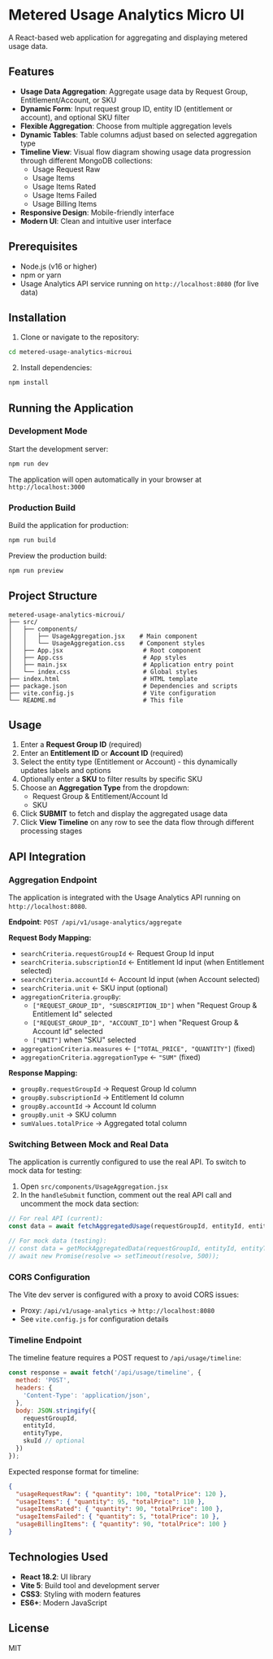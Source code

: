 # Metered Usage Analytics Micro UI

A React-based web application for aggregating and displaying metered usage data.

## Features

- **Usage Data Aggregation**: Aggregate usage data by Request Group, Entitlement/Account, or SKU
- **Dynamic Form**: Input request group ID, entity ID (entitlement or account), and optional SKU filter
- **Flexible Aggregation**: Choose from multiple aggregation levels
- **Dynamic Tables**: Table columns adjust based on selected aggregation type
- **Timeline View**: Visual flow diagram showing usage data progression through different MongoDB collections:
  - Usage Request Raw
  - Usage Items
  - Usage Items Rated
  - Usage Items Failed
  - Usage Billing Items
- **Responsive Design**: Mobile-friendly interface
- **Modern UI**: Clean and intuitive user interface

## Prerequisites

- Node.js (v16 or higher)
- npm or yarn
- Usage Analytics API service running on `http://localhost:8080` (for live data)

## Installation

1. Clone or navigate to the repository:
```bash
cd metered-usage-analytics-microui
```

2. Install dependencies:
```bash
npm install
```

## Running the Application

### Development Mode

Start the development server:
```bash
npm run dev
```

The application will open automatically in your browser at `http://localhost:3000`

### Production Build

Build the application for production:
```bash
npm run build
```

Preview the production build:
```bash
npm run preview
```

## Project Structure

```
metered-usage-analytics-microui/
├── src/
│   ├── components/
│   │   ├── UsageAggregation.jsx    # Main component
│   │   └── UsageAggregation.css    # Component styles
│   ├── App.jsx                      # Root component
│   ├── App.css                      # App styles
│   ├── main.jsx                     # Application entry point
│   └── index.css                    # Global styles
├── index.html                       # HTML template
├── package.json                     # Dependencies and scripts
├── vite.config.js                   # Vite configuration
└── README.md                        # This file
```

## Usage

1. Enter a **Request Group ID** (required)
2. Enter an **Entitlement ID** or **Account ID** (required)
3. Select the entity type (Entitlement or Account) - this dynamically updates labels and options
4. Optionally enter a **SKU** to filter results by specific SKU
5. Choose an **Aggregation Type** from the dropdown:
   - Request Group & Entitlement/Account Id
   - SKU
6. Click **SUBMIT** to fetch and display the aggregated usage data
7. Click **View Timeline** on any row to see the data flow through different processing stages

## API Integration

### Aggregation Endpoint

The application is integrated with the Usage Analytics API running on `http://localhost:8080`.

**Endpoint**: `POST /api/v1/usage-analytics/aggregate`

**Request Body Mapping:**
- `searchCriteria.requestGroupId` ← Request Group Id input
- `searchCriteria.subscriptionId` ← Entitlement Id input (when Entitlement selected)
- `searchCriteria.accountId` ← Account Id input (when Account selected)
- `searchCriteria.unit` ← SKU input (optional)
- `aggregationCriteria.groupBy`:
  - `["REQUEST_GROUP_ID", "SUBSCRIPTION_ID"]` when "Request Group & Entitlement Id" selected
  - `["REQUEST_GROUP_ID", "ACCOUNT_ID"]` when "Request Group & Account Id" selected
  - `["UNIT"]` when "SKU" selected
- `aggregationCriteria.measures` ← `["TOTAL_PRICE", "QUANTITY"]` (fixed)
- `aggregationCriteria.aggregationType` ← `"SUM"` (fixed)

**Response Mapping:**
- `groupBy.requestGroupId` → Request Group Id column
- `groupBy.subscriptionId` → Entitlement Id column
- `groupBy.accountId` → Account Id column
- `groupBy.unit` → SKU column
- `sumValues.totalPrice` → Aggregated total column

### Switching Between Mock and Real Data

The application is currently configured to use the real API. To switch to mock data for testing:

1. Open `src/components/UsageAggregation.jsx`
2. In the `handleSubmit` function, comment out the real API call and uncomment the mock data section:

```javascript
// For real API (current):
const data = await fetchAggregatedUsage(requestGroupId, entityId, entityType, aggregationType, skuId);

// For mock data (testing):
// const data = getMockAggregatedData(requestGroupId, entityId, entityType, aggregationType, skuId);
// await new Promise(resolve => setTimeout(resolve, 500));
```

### CORS Configuration

The Vite dev server is configured with a proxy to avoid CORS issues:
- Proxy: `/api/v1/usage-analytics` → `http://localhost:8080`
- See `vite.config.js` for configuration details

### Timeline Endpoint

The timeline feature requires a POST request to `/api/usage/timeline`:

```javascript
const response = await fetch('/api/usage/timeline', {
  method: 'POST',
  headers: {
    'Content-Type': 'application/json',
  },
  body: JSON.stringify({
    requestGroupId,
    entityId,
    entityType,
    skuId // optional
  })
});
```

Expected response format for timeline:
```json
{
  "usageRequestRaw": { "quantity": 100, "totalPrice": 120 },
  "usageItems": { "quantity": 95, "totalPrice": 110 },
  "usageItemsRated": { "quantity": 90, "totalPrice": 100 },
  "usageItemsFailed": { "quantity": 5, "totalPrice": 10 },
  "usageBillingItems": { "quantity": 90, "totalPrice": 100 }
}
```

## Technologies Used

- **React 18.2**: UI library
- **Vite 5**: Build tool and development server
- **CSS3**: Styling with modern features
- **ES6+**: Modern JavaScript

## License

MIT

